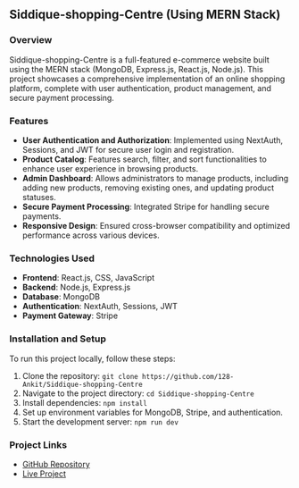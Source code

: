 ## Siddique-shopping-Centre (Using MERN Stack)

### Overview
Siddique-shopping-Centre is a full-featured e-commerce website built using the MERN stack (MongoDB, Express.js, React.js, Node.js). This project showcases a comprehensive implementation of an online shopping platform, complete with user authentication, product management, and secure payment processing.

### Features
- **User Authentication and Authorization**: Implemented using NextAuth, Sessions, and JWT for secure user login and registration.
- **Product Catalog**: Features search, filter, and sort functionalities to enhance user experience in browsing products.
- **Admin Dashboard**: Allows administrators to manage products, including adding new products, removing existing ones, and updating product statuses.
- **Secure Payment Processing**: Integrated Stripe for handling secure payments.
- **Responsive Design**: Ensured cross-browser compatibility and optimized performance across various devices.

### Technologies Used
- **Frontend**: React.js, CSS, JavaScript
- **Backend**: Node.js, Express.js
- **Database**: MongoDB
- **Authentication**: NextAuth, Sessions, JWT
- **Payment Gateway**: Stripe

### Installation and Setup
To run this project locally, follow these steps:
1. Clone the repository: `git clone https://github.com/128-Ankit/Siddique-shopping-Centre`
2. Navigate to the project directory: `cd Siddique-shopping-Centre`
3. Install dependencies: `npm install`
4. Set up environment variables for MongoDB, Stripe, and authentication.
5. Start the development server: `npm run dev`

### Project Links
- [GitHub Repository](https://github.com/128-Ankit/Siddique-shopping-Centre--Shoe-Web-App)
- [Live Project](https://www.youtube.com/watch?v=5wV2fVebKy4&feature=youtu.be)

 


